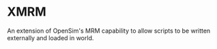 XMRM
====

An extension of OpenSim's MRM capability to allow scripts to be written externally and loaded in world.